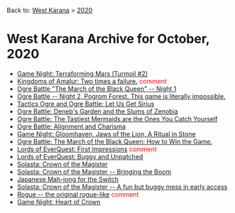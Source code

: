 Back to: [West Karana](/posts/westkarana.md) > [2020](/posts/2020/westkarana.md)
# West Karana Archive for October, 2020

* [Game Night: Terraforming Mars (Turmoil #2)](1031.md) <span style="color:red;"></span>
* [Kingdoms of Amalur: Two times a failure.](1037.md) <span style="color:red;">comment</span>
* [Ogre Battle \"The March of the Black Queen\" -- Night 1](1045.md) <span style="color:red;"></span>
* [Ogre Battle -- Night 2, Pogrom Forest. This game is literally impossible.](1050.md) <span style="color:red;"></span>
* [Tactics Ogre and Ogre Battle: Let Us Get Sirius](1054.md) <span style="color:red;"></span>
* [Ogre Battle: Deneb's Garden and the Slums of Zenobia](1057.md) <span style="color:red;"></span>
* [Ogre Battle: The Tastiest Mermaids are the Ones You Catch Yourself](1064.md) <span style="color:red;"></span>
* [Ogre Battle: Alignment and Charisma](1072.md) <span style="color:red;"></span>
* [Game Night: Gloomhaven, Jaws of the Lion, A Ritual in Stone](1087.md) <span style="color:red;"></span>
* [Ogre Battle: The March of the Black Queen: How to Win the Game.](1093.md) <span style="color:red;"></span>
* [Lords of EverQuest: First Impressions](1114.md) <span style="color:red;">comment</span>
* [Lords of EverQuest: Buggy and Unpatched](1124.md) <span style="color:red;"></span>
* [Solasta: Crown of the Magister](1131.md) <span style="color:red;"></span>
* [Solasta: Crown of the Magister -- Bringing the Boom](1142.md) <span style="color:red;"></span>
* [Japanese Mah-jong for the Switch](1147.md) <span style="color:red;"></span>
* [Solasta: Crown of the Magister -- A fun but buggy mess in early access](1152.md) <span style="color:red;"></span>
* [Rogue -- the original rogue-like](1163.md) <span style="color:red;">comment</span>
* [Game Night: Heart of Crown](1172.md) <span style="color:red;"></span>
